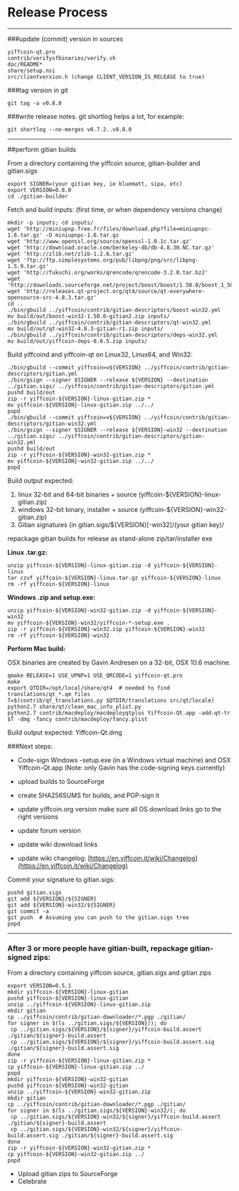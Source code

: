Release Process
====================

* * *

###update (commit) version in sources


	yiffcoin-qt.pro
	contrib/verifysfbinaries/verify.sh
	doc/README*
	share/setup.nsi
	src/clientversion.h (change CLIENT_VERSION_IS_RELEASE to true)

###tag version in git

	git tag -a v0.8.0

###write release notes. git shortlog helps a lot, for example:

	git shortlog --no-merges v0.7.2..v0.8.0

* * *

##perform gitian builds

 From a directory containing the yiffcoin source, gitian-builder and gitian.sigs
  
	export SIGNER=(your gitian key, ie bluematt, sipa, etc)
	export VERSION=0.8.0
	cd ./gitian-builder

 Fetch and build inputs: (first time, or when dependency versions change)

	mkdir -p inputs; cd inputs/
	wget 'http://miniupnp.free.fr/files/download.php?file=miniupnpc-1.6.tar.gz' -O miniupnpc-1.6.tar.gz
	wget 'http://www.openssl.org/source/openssl-1.0.1c.tar.gz'
	wget 'http://download.oracle.com/berkeley-db/db-4.8.30.NC.tar.gz'
	wget 'http://zlib.net/zlib-1.2.6.tar.gz'
	wget 'ftp://ftp.simplesystems.org/pub/libpng/png/src/libpng-1.5.9.tar.gz'
	wget 'http://fukuchi.org/works/qrencode/qrencode-3.2.0.tar.bz2'
	wget 'http://downloads.sourceforge.net/project/boost/boost/1.50.0/boost_1_50_0.tar.bz2'
	wget 'http://releases.qt-project.org/qt4/source/qt-everywhere-opensource-src-4.8.3.tar.gz'
	cd ..
	./bin/gbuild ../yiffcoin/contrib/gitian-descriptors/boost-win32.yml
	mv build/out/boost-win32-1.50.0-gitian2.zip inputs/
	./bin/gbuild ../yiffcoin/contrib/gitian-descriptors/qt-win32.yml
	mv build/out/qt-win32-4.8.3-gitian-r1.zip inputs/
	./bin/gbuild ../yiffcoin/contrib/gitian-descriptors/deps-win32.yml
	mv build/out/yiffcoin-deps-0.0.5.zip inputs/

 Build yiffcoind and yiffcoin-qt on Linux32, Linux64, and Win32:
  
	./bin/gbuild --commit yiffcoin=v${VERSION} ../yiffcoin/contrib/gitian-descriptors/gitian.yml
	./bin/gsign --signer $SIGNER --release ${VERSION} --destination ../gitian.sigs/ ../yiffcoin/contrib/gitian-descriptors/gitian.yml
	pushd build/out
	zip -r yiffcoin-${VERSION}-linux-gitian.zip *
	mv yiffcoin-${VERSION}-linux-gitian.zip ../../
	popd
	./bin/gbuild --commit yiffcoin=v${VERSION} ../yiffcoin/contrib/gitian-descriptors/gitian-win32.yml
	./bin/gsign --signer $SIGNER --release ${VERSION}-win32 --destination ../gitian.sigs/ ../yiffcoin/contrib/gitian-descriptors/gitian-win32.yml
	pushd build/out
	zip -r yiffcoin-${VERSION}-win32-gitian.zip *
	mv yiffcoin-${VERSION}-win32-gitian.zip ../../
	popd

  Build output expected:

  1. linux 32-bit and 64-bit binaries + source (yiffcoin-${VERSION}-linux-gitian.zip)
  2. windows 32-bit binary, installer + source (yiffcoin-${VERSION}-win32-gitian.zip)
  3. Gitian signatures (in gitian.sigs/${VERSION}[-win32]/(your gitian key)/

repackage gitian builds for release as stand-alone zip/tar/installer exe

**Linux .tar.gz:**

	unzip yiffcoin-${VERSION}-linux-gitian.zip -d yiffcoin-${VERSION}-linux
	tar czvf yiffcoin-${VERSION}-linux.tar.gz yiffcoin-${VERSION}-linux
	rm -rf yiffcoin-${VERSION}-linux

**Windows .zip and setup.exe:**

	unzip yiffcoin-${VERSION}-win32-gitian.zip -d yiffcoin-${VERSION}-win32
	mv yiffcoin-${VERSION}-win32/yiffcoin-*-setup.exe .
	zip -r yiffcoin-${VERSION}-win32.zip yiffcoin-${VERSION}-win32
	rm -rf yiffcoin-${VERSION}-win32

**Perform Mac build:**

  OSX binaries are created by Gavin Andresen on a 32-bit, OSX 10.6 machine.

	qmake RELEASE=1 USE_UPNP=1 USE_QRCODE=1 yiffcoin-qt.pro
	make
	export QTDIR=/opt/local/share/qt4  # needed to find translations/qt_*.qm files
	T=$(contrib/qt_translations.py $QTDIR/translations src/qt/locale)
	python2.7 share/qt/clean_mac_info_plist.py
	python2.7 contrib/macdeploy/macdeployqtplus Yiffcoin-Qt.app -add-qt-tr $T -dmg -fancy contrib/macdeploy/fancy.plist

 Build output expected: Yiffcoin-Qt.dmg

###Next steps:

* Code-sign Windows -setup.exe (in a Windows virtual machine) and
  OSX Yiffcoin-Qt.app (Note: only Gavin has the code-signing keys currently)

* upload builds to SourceForge

* create SHA256SUMS for builds, and PGP-sign it

* update yiffcoin.org version
  make sure all OS download links go to the right versions

* update forum version

* update wiki download links

* update wiki changelog: [https://en.yiffcoin.it/wiki/Changelog](https://en.yiffcoin.it/wiki/Changelog)

Commit your signature to gitian.sigs:

	pushd gitian.sigs
	git add ${VERSION}/${SIGNER}
	git add ${VERSION}-win32/${SIGNER}
	git commit -a
	git push  # Assuming you can push to the gitian.sigs tree
	popd

-------------------------------------------------------------------------

### After 3 or more people have gitian-built, repackage gitian-signed zips:

From a directory containing yiffcoin source, gitian.sigs and gitian zips

	export VERSION=0.5.1
	mkdir yiffcoin-${VERSION}-linux-gitian
	pushd yiffcoin-${VERSION}-linux-gitian
	unzip ../yiffcoin-${VERSION}-linux-gitian.zip
	mkdir gitian
	cp ../yiffcoin/contrib/gitian-downloader/*.pgp ./gitian/
	for signer in $(ls ../gitian.sigs/${VERSION}/); do
	 cp ../gitian.sigs/${VERSION}/${signer}/yiffcoin-build.assert ./gitian/${signer}-build.assert
	 cp ../gitian.sigs/${VERSION}/${signer}/yiffcoin-build.assert.sig ./gitian/${signer}-build.assert.sig
	done
	zip -r yiffcoin-${VERSION}-linux-gitian.zip *
	cp yiffcoin-${VERSION}-linux-gitian.zip ../
	popd
	mkdir yiffcoin-${VERSION}-win32-gitian
	pushd yiffcoin-${VERSION}-win32-gitian
	unzip ../yiffcoin-${VERSION}-win32-gitian.zip
	mkdir gitian
	cp ../yiffcoin/contrib/gitian-downloader/*.pgp ./gitian/
	for signer in $(ls ../gitian.sigs/${VERSION}-win32/); do
	 cp ../gitian.sigs/${VERSION}-win32/${signer}/yiffcoin-build.assert ./gitian/${signer}-build.assert
	 cp ../gitian.sigs/${VERSION}-win32/${signer}/yiffcoin-build.assert.sig ./gitian/${signer}-build.assert.sig
	done
	zip -r yiffcoin-${VERSION}-win32-gitian.zip *
	cp yiffcoin-${VERSION}-win32-gitian.zip ../
	popd

- Upload gitian zips to SourceForge
- Celebrate 
